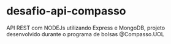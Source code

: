 # desafio-api-compasso

API REST com NODEJs utilizando Express e MongoDB, projeto desenvolvido durante o programa de bolsas @Compasso.UOL

